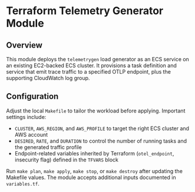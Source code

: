 # Terraform Telemetry Generator Module

## Overview

This module deploys the `telemetrygen` load generator as an ECS service on an existing EC2-backed ECS cluster. It provisions a task definition and service that emit trace traffic to a specified OTLP endpoint, plus the supporting CloudWatch log group.

## Configuration

Adjust the local `Makefile` to tailor the workload before applying. Important settings include:
- `CLUSTER`, `AWS_REGION`, and `AWS_PROFILE` to target the right ECS cluster and AWS account
- `DESIRED`, `RATE`, and `DURATION` to control the number of running tasks and the generated traffic profile
- Endpoint-related variables inherited by Terraform (`otel_endpoint`, insecurity flag) defined in the `TFVARS` block

Run `make plan`, `make apply`, `make stop`, or `make destroy` after updating the Makefile values. The module accepts additional inputs documented in `variables.tf`.
